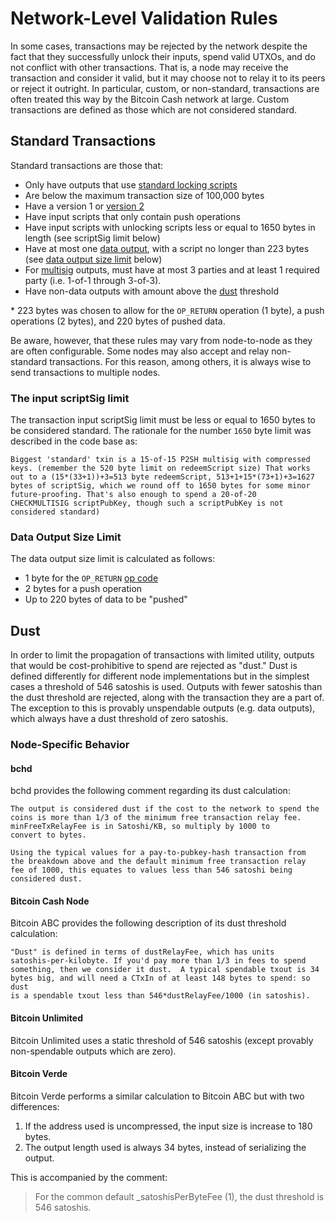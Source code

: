 # Network-Level Validation Rules

In some cases, transactions may be rejected by the network despite the fact that they successfully unlock their inputs, spend valid UTXOs, and do not conflict with other transactions.
That is, a node may receive the transaction and consider it valid, but it may choose not to relay it to its peers or reject it outright.
In particular, custom, or non-standard, transactions are often treated this way by the Bitcoin Cash network at large.
Custom transactions are defined as those which are not considered standard.

## Standard Transactions

Standard transactions are those that:

 - Only have outputs that use [standard locking scripts](/protocol/blockchain/transaction/locking-script#standard-scripts)
 - Are below the maximum transaction size of 100,000 bytes
 - Have a version 1 or [version 2](/protocol/forks/bip-0068/)
 - Have input scripts that only contain push operations
 - Have input scripts with unlocking scripts less or equal to 1650 bytes in length (see scriptSig limit below)
 - Have at most one [data output](/protocol/blockchain/transaction/locking-script#data-output), with a script no longer than 223 bytes (see [data output size limit](#data-output-size-limit) below)
 - For [multisig](/protocol/blockchain/transaction/locking-script#multisig) outputs, must have at most 3 parties and at least 1 required party (i.e. 1-of-1 through 3-of-3).
 - Have non-data outputs with amount above the [dust](#dust) threshold

\* 223 bytes was chosen to allow for the `OP_RETURN` operation (1 byte), a push operations (2 bytes), and 220 bytes of pushed data.

Be aware, however, that these rules may vary from node-to-node as they are often configurable.
Some nodes may also accept and relay non-standard transactions.
For this reason, among others, it is always wise to send transactions to multiple nodes.

### The input scriptSig limit

The transaction input scriptSig limit must be less or equal to 1650 bytes to be considered standard. The rationale for the number `1650` byte limit was described in the code base as:

```
Biggest 'standard' txin is a 15-of-15 P2SH multisig with compressed  
keys. (remember the 520 byte limit on redeemScript size) That works
out to a (15*(33+1))+3=513 byte redeemScript, 513+1+15*(73+1)+3=1627
bytes of scriptSig, which we round off to 1650 bytes for some minor
future-proofing. That's also enough to spend a 20-of-20              
CHECKMULTISIG scriptPubKey, though such a scriptPubKey is not        
considered standard)
```

### Data Output Size Limit

The data output size limit is calculated as follows:

* 1 byte for the `OP_RETURN` [op code](/protocol/blockchain/script#operation-codes-opcodes)
* 2 bytes for a push operation
* Up to 220 bytes of data to be "pushed"

## Dust

In order to limit the propagation of transactions with limited utility, outputs that would be cost-prohibitive to spend are rejected as "dust."
Dust is defined differently for different node implementations but in the simplest cases a threshold of 546 satoshis is used.
Outputs with fewer satoshis than the dust threshold are rejected, along with the transaction they are a part of.
The exception to this is provably unspendable outputs (e.g. data outputs), which always have a dust threshold of zero satoshis.

### Node-Specific Behavior

#### bchd

bchd provides the following comment regarding its dust calculation:

    The output is considered dust if the cost to the network to spend the
    coins is more than 1/3 of the minimum free transaction relay fee.
    minFreeTxRelayFee is in Satoshi/KB, so multiply by 1000 to
    convert to bytes.
    
    Using the typical values for a pay-to-pubkey-hash transaction from
    the breakdown above and the default minimum free transaction relay
    fee of 1000, this equates to values less than 546 satoshi being
    considered dust.

#### Bitcoin Cash Node

Bitcoin ABC provides the following description of its dust threshold calculation:

    "Dust" is defined in terms of dustRelayFee, which has units
    satoshis-per-kilobyte. If you'd pay more than 1/3 in fees to spend
    something, then we consider it dust.  A typical spendable txout is 34
    bytes big, and will need a CTxIn of at least 148 bytes to spend: so dust
    is a spendable txout less than 546*dustRelayFee/1000 (in satoshis).

#### Bitcoin Unlimited

Bitcoin Unlimited uses a static threshold of 546 satoshis (except provably non-spendable outputs which are zero).

#### Bitcoin Verde

Bitcoin Verde performs a similar calculation to Bitcoin ABC but with two differences:

 1. If the address used is uncompressed, the input size is increase to 180 bytes.
 2. The output length used is always 34 bytes, instead of serializing the output.

This is accompanied by the comment:

> For the common default _satoshisPerByteFee (1), the dust threshold is 546 satoshis.
